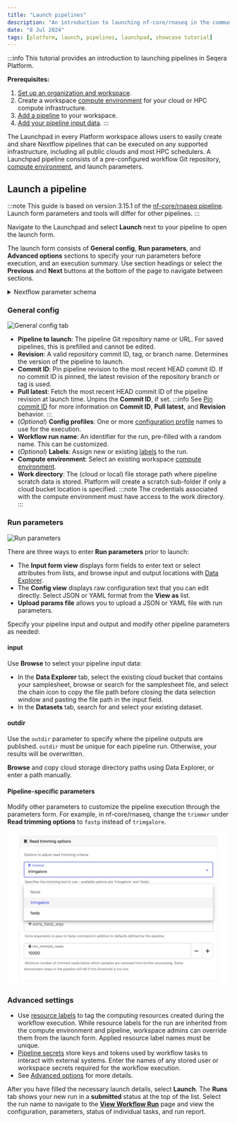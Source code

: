 ```yaml
---
title: "Launch pipelines"
description: "An introduction to launching nf-core/rnaseq in the community/showcase workspace"
date: "8 Jul 2024"
tags: [platform, launch, pipelines, launchpad, showcase tutorial]
---
```


:::info
This tutorial provides an introduction to launching pipelines in Seqera Platform.

**Prerequisites:**
1. [Set up an organization and workspace](../workspace-setup).
1. Create a workspace [compute environment](../../compute-envs/overview) for your cloud or HPC compute infrastructure.
1. [Add a pipeline](./add-pipelines) to your workspace.
1. [Add your pipeline input data](./add-data).
:::

The Launchpad in every Platform workspace allows users to easily create and share Nextflow pipelines that can be executed on any supported infrastructure, including all public clouds and most HPC schedulers. A Launchpad pipeline consists of a pre-configured workflow Git repository, [compute environment](../../compute-envs/overview), and launch parameters.

## Launch a pipeline

:::note
This guide is based on version 3.15.1 of the [nf-core/rnaseq pipeline](https://github.com/nf-core/rnaseq). Launch form parameters and tools will differ for other pipelines. 
:::

Navigate to the Launchpad and select **Launch** next to your pipeline to open the launch form.

The launch form consists of **General config**, **Run parameters**, and **Advanced options** sections to specify your run parameters before execution, and an execution summary. Use section headings or select the **Previous** and **Next** buttons at the bottom of the page to navigate between sections. 

<details>
  <summary>Nextflow parameter schema</summary>

  The launch form lets you configure the pipeline execution. The pipeline parameters in this form are rendered from a [pipeline schema](../../pipeline-schema/overview) file in the root of the pipeline Git repository. `nextflow_schema.json` is a simple JSON-based schema describing pipeline parameters for pipeline developers to easily adapt their in-house Nextflow pipelines to be executed in Platform.

  :::tip
  See [Best Practices for Deploying Pipelines with the Seqera Platform](https://seqera.io/blog/best-practices-for-deploying-pipelines-with-seqera-platform/) to learn how to build the parameter schema for any Nextflow pipeline automatically with tooling maintained by the nf-core community. 
  :::

</details>

### General config 

![General config tab](../_images/launch-form-2.gif)

- **Pipeline to launch**: The pipeline Git repository name or URL. For saved pipelines, this is prefilled and cannot be edited.
- **Revision**: A valid repository commit ID, tag, or branch name. Determines the version of the pipeline to launch. 
- **Commit ID**: Pin pipeline revision to the most recent HEAD commit ID. If no commit ID is pinned, the latest revision of the repository branch or tag is used.
- **Pull latest**: Fetch the most recent HEAD commit ID of the pipeline revision at launch time. Unpins the **Commit ID**, if set. 
  :::info
  See [Pin commit ID](../../pipelines/overview.md#pin-commit-id) for more information on **Commit ID**, **Pull latest**, and **Revision** behavior. 
  :::
- (*Optional*) **Config profiles**: One or more [configuration profile](https://www.nextflow.io/docs/latest/config.html#config-profiles) names to use for the execution. 
- **Workflow run name**: An identifier for the run, pre-filled with a random name. This can be customized.
- (*Optional*) **Labels**: Assign new or existing [labels](../../labels/overview) to the run.
- **Compute environment**: Select an existing workspace [compute environment](../../compute-envs/overview). 
- **Work directory**: The (cloud or local) file storage path where pipeline scratch data is stored. Platform will create a scratch sub-folder if only a cloud bucket location is specified.
  :::note
  The credentials associated with the compute environment must have access to the work directory.
  :::

### Run parameters 

![Run parameters](../_images/launch-form-3.gif)

There are three ways to enter **Run parameters** prior to launch:

- The **Input form view** displays form fields to enter text or select attributes from lists, and browse input and output locations with [Data Explorer](../../data/data-explorer).
- The **Config view** displays raw configuration text that you can edit directly. Select JSON or YAML format from the **View as** list.
- **Upload params file** allows you to upload a JSON or YAML file with run parameters.

Specify your pipeline input and output and modify other pipeline parameters as needed:

#### input

Use **Browse** to select your pipeline input data: 

- In the **Data Explorer** tab, select the existing cloud bucket that contains your samplesheet, browse or search for the samplesheet file, and select the chain icon to copy the file path before closing the data selection window and pasting the file path in the input field.
- In the **Datasets** tab, search for and select your existing dataset.

#### outdir

Use the `outdir` parameter to specify where the pipeline outputs are published. `outdir` must be unique for each pipeline run. Otherwise, your results will be overwritten. 

**Browse** and copy cloud storage directory paths using Data Explorer, or enter a path manually.

#### Pipeline-specific parameters

Modify other parameters to customize the pipeline execution through the parameters form. For example, in nf-core/rnaseq, change the `trimmer` under **Read trimming options** to `fastp` instead of `trimgalore`.

![Read trimming options](./assets/trimmer-settings.png)

### Advanced settings 

- Use [resource labels](../../resource-labels/overview) to tag the computing resources created during the workflow execution. While resource labels for the run are inherited from the compute environment and pipeline, workspace admins can override them from the launch form. Applied resource label names must be unique. 
- [Pipeline secrets](../../secrets/overview) store keys and tokens used by workflow tasks to interact with external systems. Enter the names of any stored user or workspace secrets required for the workflow execution.
- See [Advanced options](../../launch/advanced) for more details.

After you have filled the necessary launch details, select **Launch**. The **Runs** tab shows your new run in a **submitted** status at the top of the list. Select the run name to navigate to the [**View Workflow Run**](../../monitoring/overview) page and view the configuration, parameters, status of individual tasks, and run report.